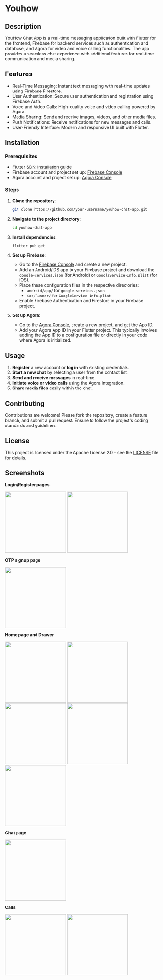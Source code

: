 # Youhow

## Description
YouHow Chat App is a real-time messaging application built with Flutter for the frontend, Firebase for backend services such as authentication and database, and Agora for video and voice calling functionalities. The app provides a seamless chat experience with additional features for real-time communication and media sharing.

## Features
- Real-Time Messaging: Instant text messaging with real-time updates using Firebase Firestore.
- User Authentication: Secure user authentication and registration using Firebase Auth.
- Voice and Video Calls: High-quality voice and video calling powered by Agora.
- Media Sharing: Send and receive images, videos, and other media files.
- Push Notifications: Receive notifications for new messages and calls.
- User-Friendly Interface: Modern and responsive UI built with Flutter.

## Installation

### Prerequisites

- Flutter SDK: [installation guide](https://flutter.dev/docs/get-started/install)
- Firebase account and project set up: [Firebase Console](https://console.firebase.google.com/)
- Agora account and project set up: [Agora Console](https://console.agora.io/)

### Steps

1. **Clone the repository**:
   ```bash
   git clone https://github.com/your-username/youhow-chat-app.git
2. **Navigate to the project directory**:
   ```bash
   cd youhow-chat-app
3. **Install dependencies**:
   ```bash
   flutter pub get
4. **Set up Firebase**:
    - Go to the [Firebase Console](https://console.firebase.google.com/) and create a new project.
    - Add an Android/iOS app to your Firebase project and download the `google-services.json` (for Android) or `GoogleService-Info.plist` (for iOS).
    - Place these configuration files in the respective directories:
        - `android/app/` for `google-services.json`
        - `ios/Runner/` for `GoogleService-Info.plist`
    - Enable Firebase Authentication and Firestore in your Firebase project.
5. **Set up Agora**:

   - Go to the [Agora Console](https://console.agora.io/), create a new project, and get the App ID.
   - Add your Agora App ID in your Flutter project. This typically involves adding the App ID to a configuration file or directly in your code where Agora is initialized.

## Usage

1. **Register** a new account or **log in** with existing credentials.
2. **Start a new chat** by selecting a user from the contact list.
3. **Send and receive messages** in real-time.
4. **Initiate voice or video calls** using the Agora integration.
5. **Share media files** easily within the chat.

## Contributing

Contributions are welcome! Please fork the repository, create a feature branch, and submit a pull request. Ensure to follow the project's coding standards and guidelines.

## License

This project is licensed under the Apache License 2.0 - see the [LICENSE](LICENSE) file for details.


## Screenshots

**Login/Register pages**

<p float="left">
  <img src="https://github.com/4YU5H25/YouHow--chatApp/assets/137501269/cf7bef6f-7349-4726-b09f-e9f67cac8b91" width="200" />
  <img src="https://github.com/4YU5H25/YouHow--chatApp/assets/137501269/67451896-ad85-4abc-8ed6-f56342f23edd" width="200" /> 
</p>

**OTP signup page**

<p float="left">
  <img src="https://github.com/4YU5H25/YouHow--chatApp/assets/137501269/745d27bd-fb83-40c3-8ed9-481b22b2ef84" width="200" />
</p>

**Home page and Drawer**

<p float="left">
  <img src="https://github.com/4YU5H25/YouHow--chatApp/assets/137501269/38f084b0-0edb-41c8-8ad9-010c16fc3829" width="200" />
  <img src="https://github.com/4YU5H25/YouHow--chatApp/assets/137501269/18abb53c-3134-4021-bf0f-8281c157ad9d" width="200" /> 
  <img src="https://github.com/4YU5H25/YouHow--chatApp/assets/137501269/7a11ed2f-beac-478b-9420-98cbbdd8417b" width="200" /> 
  <img src="https://github.com/4YU5H25/YouHow--chatApp/assets/137501269/4d75e739-b624-4c12-94e5-e1c45f893907" width="200" /> 
  <img src="https://github.com/4YU5H25/YouHow--chatApp/assets/137501269/db0825c5-b2a4-4114-bedb-9afa3793d5a8" width="200" /> 
</p>

**Chat page**

<p float="left">
  <img src="https://github.com/4YU5H25/YouHow--chatApp/assets/137501269/e2159d80-d683-4a54-927a-c23f885e08a1" width="200" />
</p>

**Calls**

<p float="left">
  <img src="https://github.com/4YU5H25/YouHow--chatApp/assets/137501269/4ffeb5fc-cdd4-4a66-ad0c-9ee449831a4d" width="200" />
  <img src="https://github.com/4YU5H25/YouHow--chatApp/assets/137501269/827fe05f-7ced-4907-a397-456c4276b8f0" width="200" />
</p>


